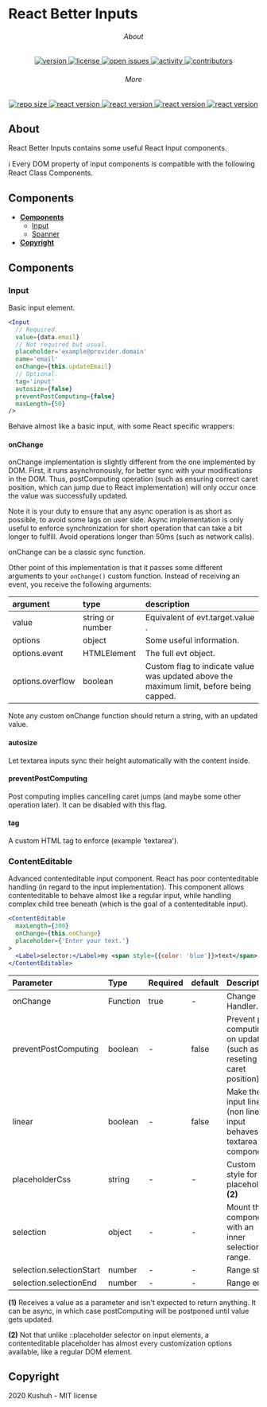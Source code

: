 # React Better Inputs

<h6 align="center">About</h6>
<p align="center">
    <a href="https://github.com/Kushuh/react-better-inputs">
        <img src="https://img.shields.io/npm/v/react-better-inputs" alt="version"/>
    </a>
    <a href="https://github.com/Kushuh/react-better-inputs/blob/master/LICENSE">
        <img src="https://img.shields.io/npm/l/react-better-inputs" alt="license"/>
    </a>
    <a href="https://github.com/Kushuh/react-better-inputs/issues">
        <img src="https://img.shields.io/github/issues-raw/kushuh/react-better-inputs" alt="open issues"/>
    </a>
    <a href="https://github.com/Kushuh/react-better-inputs">
        <img src="https://img.shields.io/github/last-commit/Kushuh/react-better-inputs" alt="activity"/>
    </a>
    <a href="https://github.com/Kushuh/react-better-inputs/graphs/contributors">
        <img src="https://img.shields.io/github/contributors/Kushuh/react-better-inputs" alt="contributors"/>
    </a>
</p>

<h6 align="center">More</h6>
<p align="center">
    <a href="https://github.com/Kushuh/react-better-inputs">
        <img src="https://img.shields.io/github/repo-size/kushuh/react-better-inputs" alt="repo size"/>
    </a>
    <a href="https://github.com/facebook/react">
        <img src="https://img.shields.io/github/package-json/dependency-version/Kushuh/react-better-inputs/react" alt="react version"/>
    </a>
    <a href="https://github.com/facebook/react/tree/master/packages/react-dom">
        <img src="https://img.shields.io/github/package-json/dependency-version/Kushuh/react-better-inputs/react-dom" alt="react version"/>
    </a>
    <a href="https://github.com/Kushuh/kushuh-react-utils">
        <img src="https://img.shields.io/github/package-json/dependency-version/Kushuh/react-better-inputs/kushuh-react-utils" alt="react version"/>
    </a>
    <a href="https://github.com/Kushuh/react-better-containers">
        <img src="https://img.shields.io/github/package-json/dependency-version/Kushuh/react-better-inputs/react-better-containers" alt="react version"/>
    </a>
</p>

## About

React Better Inputs contains some useful React Input components.

ℹ Every DOM property of input components is compatible with the following React Class Components.

## Components

+ **[Components](#components)**
    + [Input](#input)
    + [Spanner](#spanner)
+ **[Copyright](#copyright)**

## Components

### Input

Basic input element.

```jsx
<Input
  // Required.
  value={data.email}
  // Not required but usual.
  placeholder='example@provider.domain'
  name='email'
  onChange={this.updateEmail}
  // Optional.
  tag='input'
  autosize={false}
  preventPostComputing={false}
  maxLength={50}
/>
```

Behave almost like a basic input, with some React specific wrappers:

#### onChange

onChange implementation is slightly different from the one implemented by DOM.
First, it runs asynchronously, for better sync with your modifications in the DOM.
Thus, postComputing operation (such as ensuring correct caret position, which can jump due to React implementation) will only occur once the value was successfully updated.

Note it is your duty to ensure that any async operation is as short as possible, to avoid some lags on user side.
Async implementation is only useful to enforce synchronization for short operation that can take a bit longer to fulfill. 
Avoid operations longer than 50ms (such as network calls).

onChange can be a classic sync function.

Other point of this implementation is that it passes some different arguments to your `onChange()` custom function.
Instead of receiving an event, you receive the following arguments:

| argument | type | description |
| :--- | :--- | :--- |
| value | string or number | Equivalent of evt.target.value . |
| options | object | Some useful information. |
| options.event | HTMLElement | The full evt object. |
| options.overflow | boolean | Custom flag to indicate value was updated above the maximum limit, before being capped. |

Note any custom onChange function should return a string, with an updated value.

#### autosize

Let textarea inputs sync their height automatically with the content inside.

#### preventPostComputing

Post computing implies cancelling caret jumps (and maybe some other operation later).
It can be disabled with this flag.

#### tag

A custom HTML tag to enforce (example 'textarea').

### ContentEditable

Advanced contenteditable input component. React has poor contenteditable handling (in regard to the input implementation).
This component allows contenteditable to behave almost like a regular input, 
while handling complex child tree beneath (which is the goal of a contenteditable input).

```jsx
<ContentEditable
  maxLength={300}
  onChange={this.onChange}
  placeholder={'Enter your text.'}
>
  <Label>selector:</Label>my <span style={{color: 'blue'}}>text</span>
</ContentEditable>
```

| Parameter | Type | Required | default | Description |
| :--- | :--- | :--- | :--- | :--- |
| onChange | Function | true | - | Change Handler. **(1)** |
| preventPostComputing | boolean | - | false | Prevent post computing on update (such as reseting caret position). |
| linear | boolean | - | false | Make the input linear (non linear input behaves like textarea component). |
| placeholderCss | string | - | - | Custom style for the placeholder. **(2)** |
| selection | object | - | - | Mount the component with an inner selection range. |
| selection.selectionStart | number | - | - | Range start. |
| selection.selectionEnd | number | - | - | Range end. |

**(1)** Receives a value as a parameter and isn't expected to return anything. It can be async, in which case postComputing will be postponed until value gets updated.

**(2)** Not that unlike ::placeholder selector on input elements, a contenteditable placeholder has almost every customization options available, like a regular DOM element.

## Copyright
2020 Kushuh - MIT license